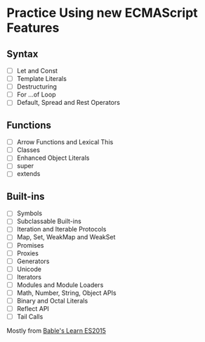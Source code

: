 # Practice Using new ECMAScript Features

## Syntax
- [ ] Let and Const
- [ ] Template Literals
- [ ] Destructuring
- [ ] For ...of Loop
- [ ] Default, Spread and Rest Operators

## Functions
- [ ] Arrow Functions and Lexical This
- [ ] Classes
- [ ] Enhanced Object Literals
- [ ] super
- [ ] extends

## Built-ins
- [ ] Symbols
- [ ] Subclassable Built-ins
- [ ] Iteration and Iterable Protocols
- [ ] Map, Set, WeakMap and WeakSet
- [ ] Promises
- [ ] Proxies
- [ ] Generators
- [ ] Unicode
- [ ] Iterators
- [ ] Modules and Module Loaders
- [ ] Math, Number, String, Object APIs
- [ ] Binary and Octal Literals
- [ ] Reflect API
- [ ] Tail Calls

Mostly from [Bable's Learn ES2015](http://babeljs.io/learn-es2015/)
